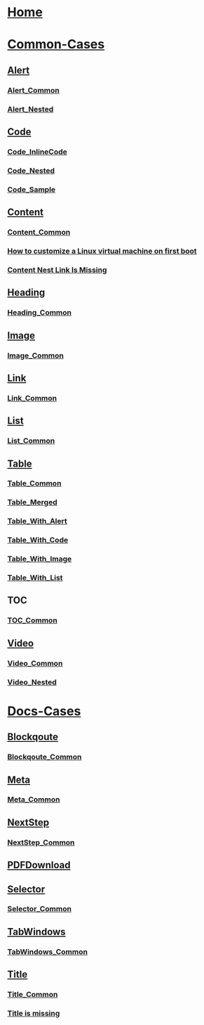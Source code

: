 
# [Home](index.md)
# [Common-Cases](Common-Cases/index.md)
## [Alert](Common-Cases/Alert-Cases/Index.md)
### [Alert_Common](Common-Cases/Alert-Cases/Alert_Common.md)
### [Alert_Nested](Common-Cases/Alert-Cases/Alert_Nested.md)

## [Code](Common-Cases/Code-Cases/Index.md)
### [Code_InlineCode](Common-Cases/Code-Cases/Code_InlineCode.md)
### [Code_Nested](Common-Cases/Code-Cases/Code_Nested.md)
### [Code_Sample](Common-Cases/Code-Cases/Code_Sample.md)

## [Content](Common-Cases/Content-Cases/Index.md)
### [Content_Common](Common-Cases/Content-Cases/Content_Common.md)
### [How to customize a Linux virtual machine on first boot](Common-Cases/Content-Cases/tutorial-automate-vm-deployment.md)
### [Content Nest Link Is Missing](Common-Cases/Content-Cases/Content_NestLink_Is_Missing.md)

## [Heading](Common-Cases/Heading-Cases/Index.md)
### [Heading_Common](Common-Cases/Heading-Cases/Heading_Common.md)

## [Image](Common-Cases/Image-Cases/Index.md)
### [Image_Common](Common-Cases/Image-Cases/Image_Common.md)

## [Link](Common-Cases/Link-Cases/Index.md)
### [Link_Common](Common-Cases/Link-Cases/Link_Common.md)

## [List](Common-Cases/List-Cases/Index.md)
### [List_Common](Common-Cases/List-Cases/List_Common.md)

## [Table](Common-Cases/Table-Cases/Index.md)
### [Table_Common](Common-Cases/Table-Cases/Table_Common.md)
### [Table_Merged](Common-Cases/Table-Cases/Table_Merged.md)
### [Table_With_Alert](Common-Cases/Table-Cases/TableWithAlert.md)
### [Table_With_Code](Common-Cases/Table-Cases/TableWithCode.md)
### [Table_With_Image](Common-Cases/Table-Cases/TableWithImage.md)
### [Table_With_List](Common-Cases/Table-Cases/TableWithList.md)

## [TOC](Common-Cases/TOC-Cases/Index.md)
### [TOC_Common](Common-Cases/TOC-Cases/TOC_Common.md)

## [Video](Common-Cases/Alert-Cases/Index.md)
### [Video_Common](Common-Cases/Video-Cases/Video_Common.md)
### [Video_Nested](Common-Cases/Video-Cases/Video_Nested.md)

# [Docs-Cases](Docs-Cases/index.md)
## [Blockqoute](Docs-Cases/Blockqoute-Cases/Index.md)
### [Blockqoute_Common](Docs-Cases/Blockqoute-Cases/Blockqoute_Common.md)

## [Meta](Docs-Cases/Metadata-Cases/Index.md)
### [Meta_Common](Docs-Cases/Metadata-Cases/Meta_Common.md)

## [NextStep](Docs-Cases/NextStep-Cases/Index.md)
### [NextStep_Common](Docs-Cases/NextStep-Cases/NextStep_Common.md)

## [PDFDownload](Docs-Cases/PDFDownload-Cases/PDFDownload.md)

## [Selector](Docs-Cases/NextStep-Cases/Index.md)
### [Selector_Common](Docs-Cases/NextStep-Cases/Selector_Common.md)

## [TabWindows](Docs-Cases/TabWindows-Cases/Index.md)
### [TabWindows_Common](Docs-Cases/TabWindows-Cases/TabWindows_Common.md)

## [Title](Docs-Cases/Title-Cases/Index.md)
### [Title_Common](Docs-Cases/Title-Cases/Title_Common.md)
### [Title is missing](Docs-Cases/Title-Cases/TitleIsMissing.md)




